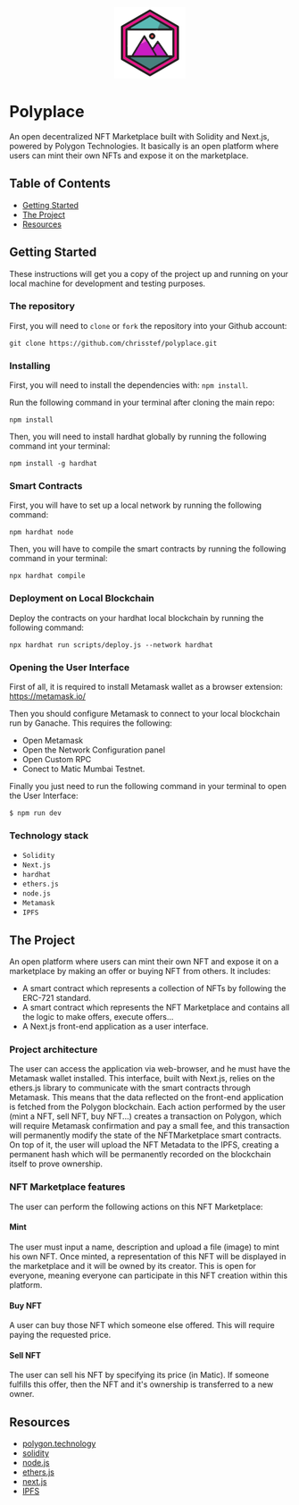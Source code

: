 <p align="center" width="200">
<img src="/assets/logo02.png" alt="Alt text logo" title="Logo">
</p>

# Polyplace

An open decentralized NFT Marketplace built with Solidity and Next.js, powered by Polygon Technologies. It basically is an open platform where users can mint their own NFTs and expose it on the marketplace.

## Table of Contents

- [Getting Started](#getting-started)
- [The Project](#the-project)
- [Resources](#resources)

## Getting Started

These instructions will get you a copy of the project up and running on your local machine for development and testing purposes.

### The repository

First, you will need to `clone` or `fork` the repository into your Github account:

```
git clone https://github.com/chrisstef/polyplace.git
```

### Installing

First, you will need to install the dependencies with: `npm install`.

Run the following command in your terminal after cloning the main repo:

```
npm install
```

Then, you will need to install hardhat globally by running the following command int your terminal:

```
npm install -g hardhat
```

### Smart Contracts

First, you will have to set up a local network by running the following command:

```
npm hardhat node
```

Then, you will have to compile the smart contracts by running the following command in your terminal:

```
npx hardhat compile
```

### Deployment on Local Blockchain

Deploy the contracts on your hardhat local blockchain by running the following command:

```
npx hardhat run scripts/deploy.js --network hardhat
```

### Opening the User Interface

First of all, it is required to install Metamask wallet as a browser extension: https://metamask.io/

Then you should configure Metamask to connect to your local blockchain run by Ganache. This requires the following:
- Open Metamask
- Open the Network Configuration panel
- Open Custom RPC
- Conect to Matic Mumbai Testnet.

Finally you just need to run the following command in your terminal to open the User Interface:

```
$ npm run dev
```

### Technology stack

- `Solidity`
- `Next.js`
- `hardhat`
- `ethers.js`
- `node.js`
- `Metamask`
- `IPFS`

## The Project

An open platform where users can mint their own NFT and expose it on a marketplace by making an offer or buying NFT from others. It includes:

- A smart contract which represents a collection of NFTs by following the ERC-721 standard.
- A smart contract which represents the NFT Marketplace and contains all the logic to make offers, execute offers...
- A Next.js front-end application as a user interface.

### Project architecture

The user can access the application via web-browser, and he must have the Metamask wallet installed. This interface, built with Next.js, relies on the ethers.js library to communicate with the smart contracts through Metamask. This means that the data reflected on the front-end application is fetched from the Polygon blockchain. Each action performed by the user (mint a NFT, sell NFT, buy NFT...) creates a transaction on Polygon, which will require Metamask confirmation and pay a small fee, and this transaction will permanently modify the state of the NFTMarketplace smart contracts. On top of it, the user will upload the NFT Metadata to the IPFS, creating a permanent hash which will be permanently recorded on the blockchain itself to prove ownership.

### NFT Marketplace features

The user can perform the following actions on this NFT Marketplace:

#### Mint

The user must input a name, description and upload a file (image) to mint his own NFT. Once minted, a representation of this NFT will be displayed in the marketplace and it will be owned by its creator. This is open for everyone, meaning everyone can participate in this NFT creation within this platform. 

#### Buy NFT

A user can buy those NFT which someone else offered. This will require paying the requested price.

#### Sell NFT

The user can sell his NFT by specifying its price (in Matic). If someone fulfills this offer, then the NFT and it's ownership is transferred to a new owner. 

## Resources

- [polygon.technology](https://polygon.technology/)
- [solidity](https://docs.soliditylang.org/en/v0.8.15/)
- [node.js](https://nodejs.org/)
- [ethers.js](https://docs.ethers.io/v5/)
- [next.js](https://nextjs.org/)
- [IPFS](https://ipfs.io/)

